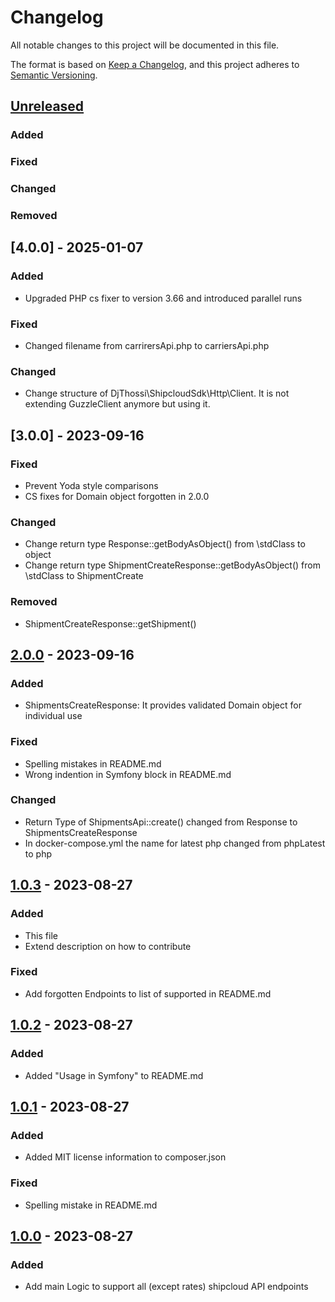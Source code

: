 # Changelog

All notable changes to this project will be documented in this file.

The format is based on [Keep a Changelog](https://keepachangelog.com/en/1.1.0/),
and this project adheres to [Semantic Versioning](https://semver.org/spec/v2.0.0.html).

## [Unreleased]

### Added
### Fixed
### Changed
### Removed

## [4.0.0] - 2025-01-07

### Added
- Upgraded PHP cs fixer to version 3.66 and introduced parallel runs
### Fixed
- Changed filename from carrirersApi.php to carriersApi.php
### Changed
- Change structure of DjThossi\ShipcloudSdk\Http\Client. It is not extending GuzzleClient anymore but using it. 


## [3.0.0] - 2023-09-16

### Fixed
- Prevent Yoda style comparisons 
- CS fixes for Domain object forgotten in 2.0.0
### Changed
- Change return type Response::getBodyAsObject() from \stdClass to object
- Change return type ShipmentCreateResponse::getBodyAsObject() from \stdClass to ShipmentCreate
### Removed
- ShipmentCreateResponse::getShipment()


## [2.0.0] - 2023-09-16

### Added
- ShipmentsCreateResponse: It provides validated Domain object for individual use 
### Fixed
- Spelling mistakes in README.md
- Wrong indention in Symfony block in README.md
### Changed
- Return Type of ShipmentsApi::create() changed from Response to ShipmentsCreateResponse
- In docker-compose.yml the name for latest php changed from phpLatest to php


## [1.0.3] - 2023-08-27

### Added
- This file
- Extend description on how to contribute

### Fixed
- Add forgotten Endpoints to list of supported in README.md


## [1.0.2] - 2023-08-27

### Added
- Added "Usage in Symfony" to README.md


## [1.0.1] - 2023-08-27

### Added
- Added MIT license information to composer.json

### Fixed
- Spelling mistake in README.md


## [1.0.0] - 2023-08-27

### Added
- Add main Logic to support all (except rates) shipcloud API endpoints

[unreleased]: https://github.com/DjThossi/shipcloud-sdk/compare/3.0.0...HEAD
[2.0.0]: https://github.com/DjThossi/shipcloud-sdk/compare/2.0.0...3.0.0
[2.0.0]: https://github.com/DjThossi/shipcloud-sdk/compare/1.0.3...2.0.0
[1.0.3]: https://github.com/DjThossi/shipcloud-sdk/compare/1.0.2...1.0.3
[1.0.2]: https://github.com/DjThossi/shipcloud-sdk/compare/1.0.1...1.0.2
[1.0.1]: https://github.com/DjThossi/shipcloud-sdk/compare/1.0.0...1.0.1
[1.0.0]: https://github.com/DjThossi/shipcloud-sdk/releases/tag/1.0.0
